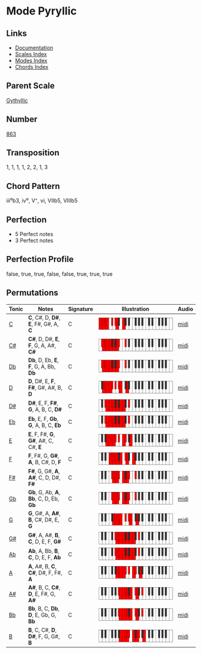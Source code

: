 # Mode Pyryllic

## Links

- [Documentation](README.md)
- [Scales Index](Scales.md)
- [Modes Index](Modes.md)
- [Chords Index](Chords.md)

## Parent Scale

[Gythyllic](ScaleGythyllic.md)

## Number

[863](https://ianring.com/musictheory/scales/863)

## Transposition

1, 1, 1, 1, 2, 2, 1, 3

## Chord Pattern

iii⁰b3, iv⁰, V⁺, vi, VIIb5, VIIIb5

## Perfection

- 5 Perfect notes
- 3 Perfect notes

## Perfection Profile

false, true, true, false, false, true, true, true

## Permutations

| Tonic | Notes | Signature | Illustration | Audio |
|-------|-------|-----------|--------------|-------|
| [C](ModeCNaturalPyryllic.md) | **C**, C#, D, **D#**, **E**, F#, G#, A, **C** | C | ![CNaturalPyryllic](ModeCNaturalPyryllic.png) | [midi](https://github.com/edipermadi/music/blob/main/docs/ModeCNaturalPyryllic.mid?raw=true) |
| [C#](ModeCSharpPyryllic.md) | **C#**, D, D#, **E**, **F**, G, A, A#, **C#** | C | ![CSharpPyryllic](ModeCSharpPyryllic.png) | [midi](https://github.com/edipermadi/music/blob/main/docs/ModeCSharpPyryllic.mid?raw=true) |
| [Db](ModeDFlatPyryllic.md) | **Db**, D, Eb, **E**, **F**, G, A, Bb, **Db** | C | ![DFlatPyryllic](ModeDFlatPyryllic.png) | [midi](https://github.com/edipermadi/music/blob/main/docs/ModeDFlatPyryllic.mid?raw=true) |
| [D](ModeDNaturalPyryllic.md) | **D**, D#, E, **F**, **F#**, G#, A#, B, **D** | C | ![DNaturalPyryllic](ModeDNaturalPyryllic.png) | [midi](https://github.com/edipermadi/music/blob/main/docs/ModeDNaturalPyryllic.mid?raw=true) |
| [D#](ModeDSharpPyryllic.md) | **D#**, E, F, **F#**, **G**, A, B, C, **D#** | C | ![DSharpPyryllic](ModeDSharpPyryllic.png) | [midi](https://github.com/edipermadi/music/blob/main/docs/ModeDSharpPyryllic.mid?raw=true) |
| [Eb](ModeEFlatPyryllic.md) | **Eb**, E, F, **Gb**, **G**, A, B, C, **Eb** | C | ![EFlatPyryllic](ModeEFlatPyryllic.png) | [midi](https://github.com/edipermadi/music/blob/main/docs/ModeEFlatPyryllic.mid?raw=true) |
| [E](ModeENaturalPyryllic.md) | **E**, F, F#, **G**, **G#**, A#, C, C#, **E** | C | ![ENaturalPyryllic](ModeENaturalPyryllic.png) | [midi](https://github.com/edipermadi/music/blob/main/docs/ModeENaturalPyryllic.mid?raw=true) |
| [F](ModeFNaturalPyryllic.md) | **F**, F#, G, **G#**, **A**, B, C#, D, **F** | C | ![FNaturalPyryllic](ModeFNaturalPyryllic.png) | [midi](https://github.com/edipermadi/music/blob/main/docs/ModeFNaturalPyryllic.mid?raw=true) |
| [F#](ModeFSharpPyryllic.md) | **F#**, G, G#, **A**, **A#**, C, D, D#, **F#** | C | ![FSharpPyryllic](ModeFSharpPyryllic.png) | [midi](https://github.com/edipermadi/music/blob/main/docs/ModeFSharpPyryllic.mid?raw=true) |
| [Gb](ModeGFlatPyryllic.md) | **Gb**, G, Ab, **A**, **Bb**, C, D, Eb, **Gb** | C | ![GFlatPyryllic](ModeGFlatPyryllic.png) | [midi](https://github.com/edipermadi/music/blob/main/docs/ModeGFlatPyryllic.mid?raw=true) |
| [G](ModeGNaturalPyryllic.md) | **G**, G#, A, **A#**, **B**, C#, D#, E, **G** | C | ![GNaturalPyryllic](ModeGNaturalPyryllic.png) | [midi](https://github.com/edipermadi/music/blob/main/docs/ModeGNaturalPyryllic.mid?raw=true) |
| [G#](ModeGSharpPyryllic.md) | **G#**, A, A#, **B**, **C**, D, E, F, **G#** | C | ![GSharpPyryllic](ModeGSharpPyryllic.png) | [midi](https://github.com/edipermadi/music/blob/main/docs/ModeGSharpPyryllic.mid?raw=true) |
| [Ab](ModeAFlatPyryllic.md) | **Ab**, A, Bb, **B**, **C**, D, E, F, **Ab** | C | ![AFlatPyryllic](ModeAFlatPyryllic.png) | [midi](https://github.com/edipermadi/music/blob/main/docs/ModeAFlatPyryllic.mid?raw=true) |
| [A](ModeANaturalPyryllic.md) | **A**, A#, B, **C**, **C#**, D#, F, F#, **A** | C | ![ANaturalPyryllic](ModeANaturalPyryllic.png) | [midi](https://github.com/edipermadi/music/blob/main/docs/ModeANaturalPyryllic.mid?raw=true) |
| [A#](ModeASharpPyryllic.md) | **A#**, B, C, **C#**, **D**, E, F#, G, **A#** | C | ![ASharpPyryllic](ModeASharpPyryllic.png) | [midi](https://github.com/edipermadi/music/blob/main/docs/ModeASharpPyryllic.mid?raw=true) |
| [Bb](ModeBFlatPyryllic.md) | **Bb**, B, C, **Db**, **D**, E, Gb, G, **Bb** | C | ![BFlatPyryllic](ModeBFlatPyryllic.png) | [midi](https://github.com/edipermadi/music/blob/main/docs/ModeBFlatPyryllic.mid?raw=true) |
| [B](ModeBNaturalPyryllic.md) | **B**, C, C#, **D**, **D#**, F, G, G#, **B** | C | ![BNaturalPyryllic](ModeBNaturalPyryllic.png) | [midi](https://github.com/edipermadi/music/blob/main/docs/ModeBNaturalPyryllic.mid?raw=true) |
